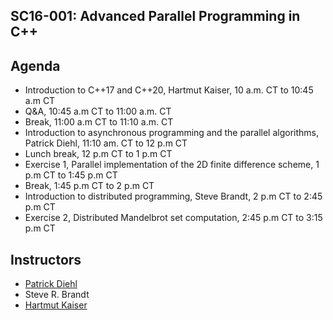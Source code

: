 ## SC16-001: Advanced Parallel Programming in C++

## Agenda

* Introduction to C++17 and C++20, Hartmut Kaiser, 10 a.m. CT to 10:45 a.m CT
* Q&A, 10:45 a.m CT to 11:00 a.m. CT
* Break, 11:00 a.m CT to 11:10 a.m. CT
* Introduction to asynchronous programming and the parallel algorithms, Patrick Diehl, 11:10 am. CT to 12 p.m CT
* Lunch break, 12 p.m CT to 1 p.m CT 
* Exercise 1, Parallel implementation of the 2D finite difference scheme, 1 p.m CT to 1:45 p.m CT
* Break, 1:45 p.m CT to 2 p.m CT
* Introduction to distributed programming, Steve Brandt, 2 p.m CT to 2:45 p.m CT
* Exercise 2, Distributed Mandelbrot set computation, 2:45 p.m CT to 3:15 p.m CT 

## Instructors 

* [Patrick Diehl](https://www.diehlpk.de/)
* Steve R. Brandt
* [Hartmut Kaiser](www.cct.lsu.edu/~hkaiser)
